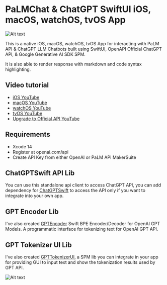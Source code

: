 # PaLMChat & ChatGPT SwiftUI iOS, macOS, watchOS, tvOS App

![Alt text](https://imagizer.imageshack.com/v2/640x480q70/924/4Qgrta.jpg "image")

This is a native iOS, macOS, watchOS, tvOS App for interacting with PaLM API & ChatGPT LLM Chatbots built using SwiftUI, OpenAPI Official ChatGPT API, & Google Generative AI SDK SPM.

It is also able to render response with markdown and code syntax highlighting.

## Video tutorial
- [iOS YouTube](https://youtu.be/PLEgTCT20zU)
- [macOS YouTube](https://youtu.be/Wl1cDvwpJoE)
- [watchOS YouTube](https://youtu.be/DwXy0gKz1GY)
- [tvOS YouTube](https://youtu.be/7RQHG7GXJ_U)
- [Upgrade to Official API YouTube](https://youtu.be/9byLhs5hQjI)

## Requirements
- Xcode 14 
- Register at openai.com/api
- Create API Key from either OpenAI or PaLM API MakerSuite

## ChatGPTSwift API Lib
You can use this standalone api client to access ChatGPT API, you can add dependency for [ChatGPTSwift](https://github.com/alfianlosari/ChatGPTSwift) to access the API only if you want to integrate into your own app.

## GPT Encoder Lib
I've also created [GPTEncoder](https://github.com/alfianlosari/GPTEncoder) Swift BPE Encoder/Decoder for OpenAI GPT Models. A programmatic interface for tokenizing text for OpenAI GPT API.

## GPT Tokenizer UI Lib
I've also created [GPTTokenizerUI](https://github.com/alfianlosari/GPTTokenizerUI), a SPM lib you can integrate in your app for providing GUI to input text and show the tokenization results used by GPT API.

![Alt text](https://imagizer.imageshack.com/v2/640x480q70/922/CEVvrE.png "image")
